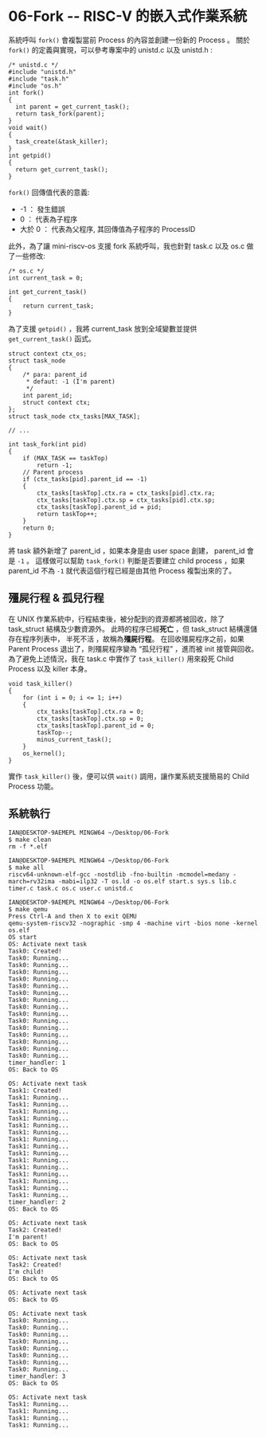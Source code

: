 # 06-Fork -- RISC-V 的嵌入式作業系統

系統呼叫 `fork()` 會複製當前 Process 的內容並創建一份新的 Process 。
關於 `fork()` 的定義與實現，可以參考專案中的 unistd.c 以及 unistd.h :

```c=
/* unistd.c */
#include "unistd.h"
#include "task.h"
#include "os.h"
int fork()
{
  int parent = get_current_task();
  return task_fork(parent);
}
void wait()
{
  task_create(&task_killer);
}
int getpid()
{
  return get_current_task();
}
```

`fork()` 回傳值代表的意義:

- -1 ： 發生錯誤
- 0 ： 代表為子程序
- 大於 0 ： 代表為父程序, 其回傳值為子程序的 ProcessID

此外，為了讓 mini-riscv-os 支援 fork 系統呼叫，我也針對 task.c 以及 os.c 做了一些修改:

```c=
/* os.c */
int current_task = 0;

int get_current_task()
{
	return current_task;
}
```

為了支援 `getpid()` ，我將 current_task 放到全域變數並提供 `get_current_task()` 函式。

```c=
struct context ctx_os;
struct task_node
{
	/* para: parent_id
	 * defaut: -1 (I'm parent)
	 */
	int parent_id;
	struct context ctx;
};
struct task_node ctx_tasks[MAX_TASK];

// ...

int task_fork(int pid)
{
	if (MAX_TASK == taskTop)
		return -1;
	// Parent process
	if (ctx_tasks[pid].parent_id == -1)
	{
		ctx_tasks[taskTop].ctx.ra = ctx_tasks[pid].ctx.ra;
		ctx_tasks[taskTop].ctx.sp = ctx_tasks[pid].ctx.sp;
		ctx_tasks[taskTop].parent_id = pid;
		return taskTop++;
	}
	return 0;
}
```

將 task 額外新增了 parent_id ，如果本身是由 user space 創建， parent_id 會是 `-1` 。
這樣做可以幫助 `task_fork()` 判斷是否要建立 child process ，如果 parent_id 不為 `-1` 就代表這個行程已經是由其他 Process 複製出來的了。

## 殭屍行程 & 孤兒行程

在 UNIX 作業系統中，行程結束後，被分配到的資源都將被回收，除了 task_struct 結構及少數資源外。 此時的程序已經**死亡** ，但 task_struct 結構還儲存在程序列表中， 半死不活 ，故稱為**殭屍行程**。
在回收殭屍程序之前，如果 Parent Process 退出了，則殭屍程序變為 “孤兒行程” ，進而被 init 接管與回收。
為了避免上述情況，我在 task.c 中實作了 `task_killer()` 用來殺死 Child Process 以及 killer 本身。

```c=
void task_killer()
{
	for (int i = 0; i <= 1; i++)
	{
		ctx_tasks[taskTop].ctx.ra = 0;
		ctx_tasks[taskTop].ctx.sp = 0;
		ctx_tasks[taskTop].parent_id = 0;
		taskTop--;
		minus_current_task();
	}
	os_kernel();
}
```

實作 `task_killer()` 後，便可以供 `wait()` 調用，讓作業系統支援簡易的 Child Process 功能。

## 系統執行

```
IAN@DESKTOP-9AEMEPL MINGW64 ~/Desktop/06-Fork
$ make clean
rm -f *.elf

IAN@DESKTOP-9AEMEPL MINGW64 ~/Desktop/06-Fork
$ make all
riscv64-unknown-elf-gcc -nostdlib -fno-builtin -mcmodel=medany -march=rv32ima -mabi=ilp32 -T os.ld -o os.elf start.s sys.s lib.c timer.c task.c os.c user.c unistd.c

IAN@DESKTOP-9AEMEPL MINGW64 ~/Desktop/06-Fork
$ make qemu
Press Ctrl-A and then X to exit QEMU
qemu-system-riscv32 -nographic -smp 4 -machine virt -bios none -kernel os.elf
OS start
OS: Activate next task
Task0: Created!
Task0: Running...
Task0: Running...
Task0: Running...
Task0: Running...
Task0: Running...
Task0: Running...
Task0: Running...
Task0: Running...
Task0: Running...
Task0: Running...
Task0: Running...
Task0: Running...
Task0: Running...
Task0: Running...
Task0: Running...
timer_handler: 1
OS: Back to OS

OS: Activate next task
Task1: Created!
Task1: Running...
Task1: Running...
Task1: Running...
Task1: Running...
Task1: Running...
Task1: Running...
Task1: Running...
Task1: Running...
Task1: Running...
Task1: Running...
Task1: Running...
Task1: Running...
Task1: Running...
Task1: Running...
Task1: Running...
timer_handler: 2
OS: Back to OS

OS: Activate next task
Task2: Created!
I'm parent!
OS: Back to OS

OS: Activate next task
Task2: Created!
I'm child!
OS: Back to OS

OS: Activate next task
OS: Back to OS

OS: Activate next task
Task0: Running...
Task0: Running...
Task0: Running...
Task0: Running...
Task0: Running...
Task0: Running...
Task0: Running...
Task0: Running...
timer_handler: 3
OS: Back to OS

OS: Activate next task
Task1: Running...
Task1: Running...
Task1: Running...
Task1: Running...

```
